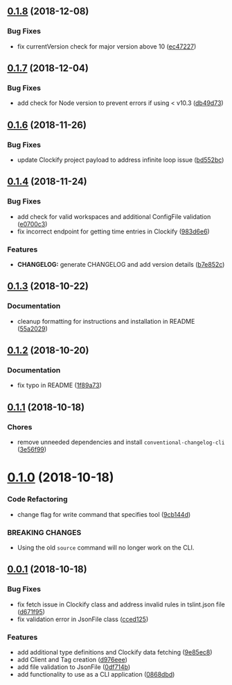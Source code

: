 <a name="0.1.8"></a>
## [0.1.8](https://github.com/mikerourke/toggl-to-clockify/compare/0.1.7...0.1.8) (2018-12-08)

### Bug Fixes

* fix currentVersion check for major version above 10 ([ec47227](https://github.com/mikerourke/toggl-to-clockify/commit/ec47227))


<a name="0.1.7"></a>
## [0.1.7](https://github.com/mikerourke/toggl-to-clockify/compare/0.1.6...0.1.7) (2018-12-04)


### Bug Fixes

* add check for Node version to prevent errors if using < v10.3 ([db49d73](https://github.com/mikerourke/toggl-to-clockify/commit/db49d73))



<a name="0.1.6"></a>
## [0.1.6](https://github.com/mikerourke/toggl-to-clockify/compare/0.1.5...0.1.6) (2018-11-26)


### Bug Fixes

* update Clockify project payload to address infinite loop issue ([bd552bc](https://github.com/mikerourke/toggl-to-clockify/commit/bd552bc))



<a name="0.1.4"></a>
## [0.1.4](https://github.com/mikerourke/toggl-to-clockify/compare/0.1.3...0.1.4) (2018-11-24)


### Bug Fixes

* add check for valid workspaces and additional ConfigFile validation ([e0700c3](https://github.com/mikerourke/toggl-to-clockify/commit/e0700c3))
* fix incorrect endpoint for getting time entries in Clockify ([983d6e6](https://github.com/mikerourke/toggl-to-clockify/commit/983d6e6))


### Features

* **CHANGELOG:** generate CHANGELOG and add version details ([b7e852c](https://github.com/mikerourke/toggl-to-clockify/commit/b7e852c))



<a name="0.1.3"></a>
## [0.1.3](https://github.com/mikerourke/toggl-to-clockify/compare/0.1.2...0.1.3) (2018-10-22)

### Documentation

* cleanup formatting for instructions and installation in README ([55a2029](https://github.com/mikerourke/toggl-to-clockify/commit/55a2029))



<a name="0.1.2"></a>
## [0.1.2](https://github.com/mikerourke/toggl-to-clockify/compare/0.1.1...0.1.2) (2018-10-20)

### Documentation

* fix typo in README ([1f89a73](https://github.com/mikerourke/toggl-to-clockify/commit/1f89a73))



<a name="0.1.1"></a>
## [0.1.1](https://github.com/mikerourke/toggl-to-clockify/compare/0.1.0...0.1.1) (2018-10-18)

### Chores

* remove unneeded dependencies and install `conventional-changelog-cli` ([3e56f99](https://github.com/mikerourke/toggl-to-clockify/commit/3e56f99))



<a name="0.1.0"></a>
# [0.1.0](https://github.com/mikerourke/toggl-to-clockify/compare/0.0.1...0.1.0) (2018-10-18)


### Code Refactoring

* change flag for write command that specifies tool ([9cb144d](https://github.com/mikerourke/toggl-to-clockify/commit/9cb144d))


### BREAKING CHANGES

* Using the old `source` command will no longer work on the CLI.



<a name="0.0.1"></a>
## [0.0.1](https://github.com/mikerourke/toggl-to-clockify/compare/d671f95...0.0.1) (2018-10-18)

### Bug Fixes

* fix fetch issue in Clockify class and address invalid rules in tslint.json file ([d671f95](https://github.com/mikerourke/toggl-to-clockify/commit/d671f95))
* fix validation error in JsonFile class ([cced125](https://github.com/mikerourke/toggl-to-clockify/commit/cced125))


### Features

* add additional type definitions and Clockify data fetching ([9e85ec8](https://github.com/mikerourke/toggl-to-clockify/commit/9e85ec8))
* add Client and Tag creation ([d976eee](https://github.com/mikerourke/toggl-to-clockify/commit/d976eee))
* add file validation to JsonFile ([0df714b](https://github.com/mikerourke/toggl-to-clockify/commit/0df714b))
* add functionality to use as a CLI application ([0868dbd](https://github.com/mikerourke/toggl-to-clockify/commit/0868dbd))



